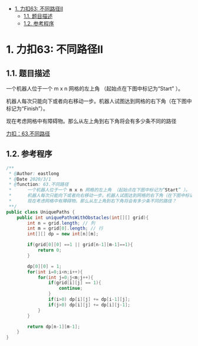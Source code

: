 <!-- TOC -->

- [1. 力扣63: 不同路径II](#1-力扣63-不同路径ii)
    - [1.1. 题目描述](#11-题目描述)
    - [1.2. 参考程序](#12-参考程序)

<!-- /TOC -->
# 1. 力扣63: 不同路径II
## 1.1. 题目描述
一个机器人位于一个 m x n 网格的左上角 （起始点在下图中标记为“Start” ）。

机器人每次只能向下或者向右移动一步。机器人试图达到网格的右下角（在下图中标记为“Finish”）。

现在考虑网格中有障碍物。那么从左上角到右下角将会有多少条不同的路径

[力扣：63.不同路径](https://leetcode-cn.com/problems/unique-paths-ii)

## 1.2. 参考程序
```java
/**
 * @Author: eastlong
 * @Date 2020/3/1
 * @function: 63.不同路径
 *      一个机器人位于一个 m x n 网格的左上角 （起始点在下图中标记为“Start” ）。
 *      机器人每次只能向下或者向右移动一步。机器人试图达到网格的右下角（在下图中标记为“Finish”）。
 *      现在考虑网格中有障碍物。那么从左上角到右下角将会有多少条不同的路径？
 **/
public class UniquePaths {
    public int uniquePathsWithObstacles(int[][] grid){
        int n = grid.length; // 列
        int m = grid[0].length; // 行
        int[][] dp = new int[n][m];

        if(grid[0][0] ==1 || grid[n-1][m-1]==1){
            return 0;
        }

        dp[0][0] = 1;
        for(int i=0;i<n;i++){
            for(int j=0;j<m;j++){
                if(grid[i][j] == 1){
                    continue;
                }
                if(i>0) dp[i][j] += dp[i-1][j];
                if(j>0) dp[i][j] += dp[i][j-1];
            }
        }

        return dp[n-1][m-1];
    }
}
```